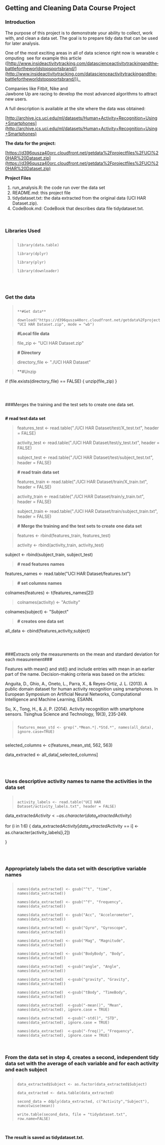 ## Getting and Cleaning Data Course Project ##

### Introduction ###


The purpose of this project is to demonstrate your ability to collect, work with, and clean a data set. The goal is to prepare tidy data that can be used for later analysis.

One of the most exciting areas in all of data science right now is wearable computing ­ see for example this article
([http://www.insideactivitytracking.com/data­science­activity­tracking­and­the­battle­for­the­worlds­top­sports­brand/](http://www.insideactivitytracking.com/data­science­activity­tracking­and­the­battle­for­the­worlds­top­sports­brand/)). 

Companies like Fitbit, Nike and  Jawbone Up are racing to develop the most advanced algorithms to attract new users. 

A full description is available at the site where the data was obtained: 

[http://archive.ics.uci.edu/ml/datasets/Human+Activity+Recognition+Using+Smartphones](http://archive.ics.uci.edu/ml/datasets/Human+Activity+Recognition+Using+Smartphones)


    
**The data for the project:**

[https://d396qusza40orc.cloudfront.net/getdata%2Fprojectfiles%2FUCI%20HAR%20Dataset.zip](https://d396qusza40orc.cloudfront.net/getdata%2Fprojectfiles%2FUCI%20HAR%20Dataset.zip)


**Project Files**
 

1. run_analysis.R: the code run over the data set
2. README.md: this project file 
3. tidydataset.txt: the data extracted from the original data (UCI HAR Dataset.zip). 
4. CodeBook.md: CodeBook that describes data file tidydataset.txt. 

<br>

### Libraries Used ###

>```
>
>library(data.table)
>
>library(dplyr)
>
>library(plyr)
>
>library(downloader)

>```

<br>

### Get the data ###

>```
>
>**#Get data**
>
>download("https://d396qusza40orc.cloudfront.net/getdata%2Fprojectfiles%2FUCI%20HAR%20Dataset.zip", "UCI HAR Dataset.zip", mode = "wb")

>**#Local file data**
>
>file_zip <- "UCI HAR Dataset.zip"

>**# Directory**
>
>directory_file <- "./UCI HAR Dataset"

>**#Unzip
>
if (file.exists(directory_file) == FALSE) {
    unzip(file_zip)
}

>```

<br>

###Merges the training and the test sets to create one data set.

>```
>
**# read test data set**

>features_test <- read.table("./UCI HAR Dataset/test/X_test.txt", header = FALSE)
>
>activity_test <- read.table("./UCI HAR Dataset/test/y_test.txt", header = FALSE)
>  
>subject_test <- read.table("./UCI HAR Dataset/test/subject_test.txt", header = FALSE)
>


>**# read train data set**
>
>features_train <- read.table("./UCI HAR Dataset/train/X_train.txt", header = FALSE)

>activity_train <- read.table("./UCI HAR Dataset/train/y_train.txt", header = FALSE)

>subject_train <- read.table("./UCI HAR Dataset/train/subject_train.txt", header = FALSE)


>**#  Merge the training and the test sets to create one data set**

>features <- rbind(features_train, features_test)
>
>activity <- rbind(activity_train, activity_test)
>
subject <- rbind(subject_train, subject_test)



>**# read features names**
>
features_names <- read.table("UCI HAR Dataset/features.txt")

>**# set columns names**
>
colnames(features) <- t(features_names[2])

>colnames(activity) <- "Activity"
>
colnames(subject) <- "Subject"

>**# creates one data set**
>
all_data <- cbind(features,activity,subject)


>```


<br>

###Extracts only the measurements on the mean and standard deviation for each measurement###

  Features with mean() and std() and include entries with mean in an earlier part of the name.
  Decision-making criteria was based on the articles:

  Anguita, D., Ghio, A., Oneto, L., Parra, X., & Reyes-Ortiz, J. L. (2013). 
  A public domain dataset for human activity recognition using smartphones. In European Symposium on Artificial Neural Networks, Computational Intelligence and Machine Learning, ESANN.

  Su, X., Tong, H., & Ji, P. (2014). Activity recognition with smartphone sensors. 
  Tsinghua Science and Technology, 19(3), 235-249.


>```
>
>features_mean_std <- grep(".*Mean.*|.*Std.*", names(all_data), ignore.case=TRUE)
>
>
selected_columns <- c(features_mean_std, 562, 563)
>
data_extracted <- all_data[,selected_columns]

>```

<br>

### Uses descriptive activity names to name the activities in the data set

>```
>
>activity_labels <- read.table("UCI HAR Dataset/activity_labels.txt", header = FALSE)
>
data_extracted$Activity <- as.character(data_extracted$Activity)
>
for (i in 1:6) {
    data_extracted$Activity[data_extracted$Activity == i] <- as.character(activity_labels[i,2])
>
}
>
>```

<br>

###  Appropriately labels the data set with descriptive variable names

>```
>
>names(data_extracted) <- gsub("^t", "time", names(data_extracted))
>
>names(data_extracted) <- gsub("^f", "frequency", names(data_extracted))
>
>names(data_extracted) <- gsub("Acc", "Accelerometer", names(data_extracted))
>
>names(data_extracted) <- gsub("Gyro", "Gyroscope", names(data_extracted))
>
>names(data_extracted) <- gsub("Mag", "Magnitude", names(data_extracted))
>
>names(data_extracted) <- gsub("BodyBody", "Body", names(data_extracted))
>
>names(data_extracted)  <-gsub("angle", "Angle", names(data_extracted))
>
>names(data_extracted)  <-gsub("gravity", "Gravity", names(data_extracted))
>
>names(data_extracted)  <-gsub("tBody", "TimeBody", names(data_extracted))
>
>names(data_extracted)  <-gsub("-mean()", "Mean", names(data_extracted), ignore.case = TRUE)
>
>names(data_extracted)  <-gsub("-std()", "STD", names(data_extracted), ignore.case = TRUE)
>
>names(data_extracted)  <-gsub("-freq()", "Frequency", names(data_extracted), ignore.case = TRUE)
>
>```

<br>

###  From the data set in step 4, creates a second, independent tidy data set with the average of each variable and for each activity and each subject

>```
>
>data_extracted$Subject <- as.factor(data_extracted$Subject)
>
>data_extracted <- data.table(data_extracted)
>
>second_data = ddply(data_extracted, c("Activity","Subject"), numcolwise(mean))
>
>write.table(second_data, file = "tidydataset.txt", row.name=FALSE)
>```

<br>


**The result is saved as tidydataset.txt.**